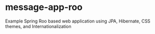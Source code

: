 message-app-roo
===============

Example Spring Roo based web application using JPA, Hibernate, CSS themes, and Internationalization